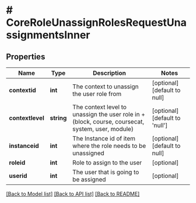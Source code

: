 # # CoreRoleUnassignRolesRequestUnassignmentsInner

## Properties

Name | Type | Description | Notes
------------ | ------------- | ------------- | -------------
**contextid** | **int** | The context to unassign the user role from | [optional] [default to null]
**contextlevel** | **string** | The context level to unassign the user role in +                                    (block, course, coursecat, system, user, module) | [optional] [default to 'null']
**instanceid** | **int** | The Instance id of item where the role needs to be unassigned | [optional] [default to null]
**roleid** | **int** | Role to assign to the user | [optional]
**userid** | **int** | The user that is going to be assigned | [optional]

[[Back to Model list]](../../README.md#models) [[Back to API list]](../../README.md#endpoints) [[Back to README]](../../README.md)

